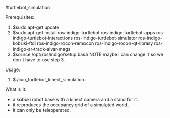 #turtlebot_simulation

Prerequisites:

1.  $sudo apt-get update
2.  $sudo apt-get install ros-indigo-turtlebot ros-indigo-turtlebot-apps ros-indigo-turtlebot-interactions ros-indigo-turtlebot-simulator ros-indigo-kobuki-ftdi ros-indigo-rocon-remocon ros-indigo-rocon-qt-library ros-indigo-ar-track-alvar-msgs
3.  $source /opt/ros/indigo/setup.bash
NOTE:maybe i can change it so we don't have to use step 3.



Usage:
1. $./run_turtlebot_kinect_simulation.

  What is it:
- a kobuki robot base with a kinect camera and a stand for it.
- it reproduces the occupancy grid of a simulated world.
- it can only be teleoperated.
